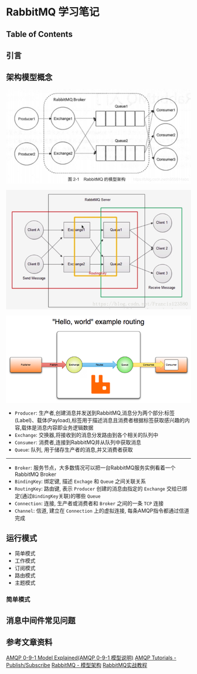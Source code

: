 # RabbitMQ 学习笔记

## Table of Contents

## 引言

## 架构模型概念

![RabbitMQ模型架构](img/RabbitMQ模型架构.png)

![RabbitMQ模型架构2](img/RabbitMQ模型架构1.png)

![hello-world-exp](img/hello-world-example-routing.png)

- `Producer`: 生产者,创建消息并发送到RabbitMQ,消息分为两个部分:标签(Label)、载体(Payload),标签用于描述消息且消费者根据标签获取感兴趣的内容,载体是消息内容即业务逻辑数据
- `Exchange`: 交换器,将接收到的消息分发路由到各个相关的队列中
- `Consumer`: 消费者,连接到RabbitMQ并从队列中获取消息
- `Queue`: 队列, 用于储存生产者的消息,并又消费者获取

---

- `Broker`: 服务节点，大多数情况可以把一台RabbitMQ服务实例看着一个RabbitMQ Broker
- `BindingKey`: 绑定键, 描述 `Exchage` 和 `Queue` 之间关联关系
- `RoutingKey`: 路由键, 表示 `Producer` 创建的消息由指定的 `Exchange` 交给已绑定(通过`BindingKey`关联)的哪些 `Queue`
- `Connection`: 连接, 生产者或消费者和 `Broker` 之间的一条 `TCP` 连接
- `Channel`: 信道, 建立在 `Connection` 上的虚拟连接, 每条AMQP指令都通过信道完成

## 运行模式

- 简单模式
- 工作模式
- 订阅模式
- 路由模式
- 主题模式

### 简单模式

## 消息中间件常见问题

## 参考文章资料

[AMQP 0-9-1 Model Explained(AMQP 0-9-1 模型说明)](https://www.rabbitmq.com/tutorials/amqp-concepts.html)
[AMQP Tutorials - Publish/Subscribe](https://www.rabbitmq.com/tutorials/tutorial-three-python.html)
[RabbitMQ - 模型架构](https://blog.csdn.net/Francis123580/article/details/82560285)
[RabbitMQ实战教程](https://blog.csdn.net/hellozpc/article/details/81436980)
